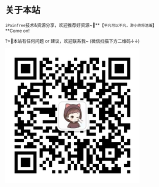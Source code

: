 # 关于本站

`iPainfree`技术&资源分享，欢迎推荐好资源~💌**【`平凡可以不凡，渺小终将浩瀚`】**Come on!

?>💌本站有任何问题 or 建议，欢迎联系我~ (微信扫描下方二维码↓↓)

![Alt text](docsify_medial/chen.jpg "微信扫码联系~")

<br>
<span id="busuanzi_container_site_pv" style='display:none'>
    👀 本站总访问量：<span id="busuanzi_value_site_pv"></span> 次
</span>
<span id="busuanzi_container_site_uv" style='display:none'>
    | 🚴‍♂️ 本站总访客数：<span id="busuanzi_value_site_uv"></span> 人
</span>
<br>

<!-- <style>
.mainDiv1 {
    background-color: #FFEBCE;

}

.mainDiv2 {
    background-color: #FFEBCD;
    margin-top: 2%;
}

.divcss {
    float: left;
    margin-left: 2%;
    width: 23%;
    height: 80px;  
    word-wrap:break-word;
    border:1px solid #F00
}

.img1{
    margin-top: 2% ;
    margin-left: 2%;
}

.text1{

}
</style>
<div class="mainDiv">
    <div class="divcss">
<img class="img1" src="docsify_medial\chen.jpg" alt="Smiley face" width="42" height="42">
<a href="#">Home</a>
</div>
    <div class="divcss">2

</div>
    <div class="divcss">31111111111111111111111111111111111111111111111111111111111111111111111111111111111

</div>
<div class="divcss" >31111111111111111111111111111111111111111111111111111111111111111111111111111111111

</div>  
</div>

---

<div class="mainDiv2">
    <div class="divcss">
<img class="img1" src="docsify_medial\chen.jpg" alt="Smiley face" width="42" height="42">
<a href="#">Home</a>
</div>
    <div class="divcss">2

</div>
    <div class="divcss">31111111111111111111111111111111111111111111111111111111111111111111111111111111111

</div>
<div class="divcss" >31111111111111111111111111111111111111111111111111111111111111111111111111111111111

</div>  
</div> -->

<!-- 分享JS-->

<!-- <link rel="stylesheet" href="https://cdnjs.cloudflare.com/ajax/libs/social-share.js/1.0.16/css/share.min.css">
<div class="social-share"></div>
<script type="text/javascript" src="https://cdnjs.cloudflare.com/ajax/libs/social-share.js/1.0.16/js/social-share.min.js"></script> -->